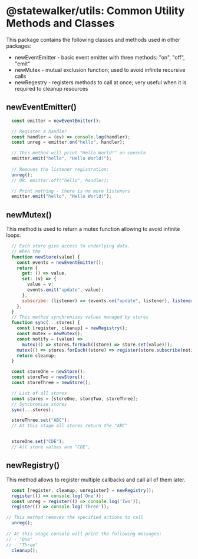 # @statewalker/utils: Common Utility Methods and Classes

This package contains the following classes and methods used in other packages:
* newEventEmitter - basic event emitter with three methods: "on", "off", "emit"
* newMutex - mutual exclusion function; used to avoid infinite recursive calls
* newRegestry - registers methods to call at once; very useful when it is required to cleanup resources

## newEventEmitter()

```javascript
  const emitter = newEventEmitter();

  // Register a handler
  const handler = (ev) => console.log(handler);
  const unreg = emitter.on("hello", handler);

  // This method will print "Hello World!" on console
  emitter.emit("hello", "Hello World!");
  
  // Removes the listener registration:
  unreg();
  // OR: emitter.off("hello", handler);

  // Print nothing - there is no more listeners 
  emitter.emit("hello", "Hello World!");

```

## newMutex()

This method is used to return a mutex function allowing to avoid infinite loops.

```javascript
  // Each store give access to underlying data.
  // When the
  function newStore(value) {
    const events = newEventEmitter();
    return {
      get: () => value,
      set: (v) => {
        value = v;
        events.emit("update", value);
      },
      subscribe: (listener) => (events.on("update", listener), listener(value))
    };
  }
  // This method synchronizes values managed by stores
  function sync(...stores) {
    const [register, cleanup] = newRegistry();
    const mutex = newMutex();
    const notify = (value) =>
      mutex(() => stores.forEach((store) => store.set(value)));
    mutex(() => stores.forEach((store) => register(store.subscribe(notify))));
    return cleanup;
  }

  const storeOne = newStore();
  const storeTwo = newStore();
  const storeThree = newStore();

  // List of all stores
  const stores = [storeOne, storeTwo, storeThree];
  // Synchronize stores
  sync(...stores);

  storeThree.set("ABC");
  // At this stage all stores return the "ABC"


  storeOne.set("CDE");
  // All store values are "CDE";

```

## newRegistry()

This method allows to register multiple callbacks and call all of them later.


```javascript
  const [register, cleanup, unregister] = newRegistry();
  register(() => console.log('One'));
  const unreg = register(() => console.log('Two'));
  register(() => console.log('Three'));

// This method removes the specified actions to call
  unreg();
  
// At this stage console will print the following messages:
// - "One"
// - "Three"
  cleanup();


```
